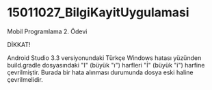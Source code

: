 # 15011027_BilgiKayitUygulamasi

Mobil Programlama 2. Ödevi


DİKKAT!

Android Studio 3.3 versiyonundaki Türkçe Windows hatası yüzünden build.gradle dosyasındaki "I" (büyük "ı") harfleri "İ" (büyük "i") harfine çevrilmiştir.
Burada bir hata alınması durumunda dosya eski haline çevrilmelidir.
